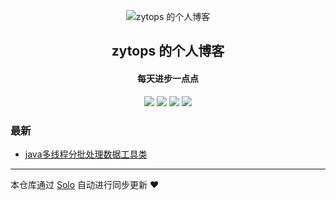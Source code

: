 <p align="center"><img alt="zytops 的个人博客" src="https://static.b3log.org/images/brand/solo-32.png"></p><h2 align="center">
zytops 的个人博客
</h2>

<h4 align="center">每天进步一点点</h4>
<p align="center"><a title="zytops 的个人博客" target="_blank" href="https://github.com/zytops/solo-blog"><img src="https://img.shields.io/github/last-commit/zytops/solo-blog.svg?style=flat-square&color=FF9900"></a>
<a title="GitHub repo size in bytes" target="_blank" href="https://github.com/zytops/solo-blog"><img src="https://img.shields.io/github/repo-size/zytops/solo-blog.svg?style=flat-square"></a>
<a title="Solo Version" target="_blank" href="https://github.com/b3log/solo/releases"><img src="https://img.shields.io/badge/solo-3.6.5-f1e05a.svg?style=flat-square&color=blueviolet"></a>
<a title="Hits" target="_blank" href="https://github.com/b3log/hits"><img src="https://hits.b3log.org/zytops/solo-blog.svg"></a></p>

### 最新

* [java多线程分批处理数据工具类](http://www.zytops.com/articles/2019/10/11/1570774208932.html)



---

本仓库通过 [Solo](https://github.com/b3log/solo) 自动进行同步更新 ❤️ 